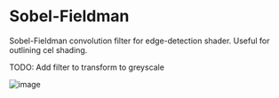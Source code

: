 # Sobel-Fieldman
 Sobel-Fieldman convolution filter for edge-detection shader. Useful for outlining cel shading.
 
 TODO:
 Add filter to transform to greyscale
 
![image](https://user-images.githubusercontent.com/16436765/125484541-09e513c1-7c33-4884-884c-e8d06b8d0ce3.png)
